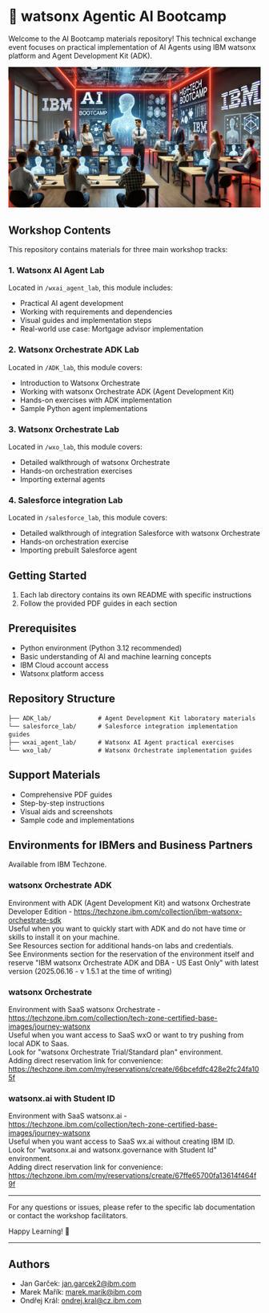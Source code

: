 # 🤖 watsonx Agentic AI Bootcamp

Welcome to the AI Bootcamp materials repository! This technical exchange event focuses on practical implementation of AI Agents using IBM watsonx platform and Agent Development Kit (ADK).

![Image title](/instructors.png)


## Workshop Contents

This repository contains materials for three main workshop tracks:


### 1. Watsonx AI Agent Lab
Located in `/wxai_agent_lab`, this module includes:
- Practical AI agent development
- Working with requirements and dependencies
- Visual guides and implementation steps
- Real-world use case: Mortgage advisor implementation

### 2. Watsonx Orchestrate ADK Lab
Located in `/ADK_lab`, this module covers:
- Introduction to Watsonx Orchestrate
- Working with watsonx Orchestrate ADK (Agent Development Kit)
- Hands-on exercises with ADK implementation
- Sample Python agent implementations


### 3. Watsonx Orchestrate Lab
Located in `/wxo_lab`, this module covers:
- Detailed walkthrough of watsonx Orchestrate
- Hands-on orchestration exercises
- Importing external agents


### 4. Salesforce integration Lab
Located in `/salesforce_lab`, this module covers:
- Detailed walkthrough of integration Salesforce with watsonx Orchestrate
- Hands-on orchestration exercise
- Importing prebuilt Salesforce agent


## Getting Started

1. Each lab directory contains its own README with specific instructions
2. Follow the provided PDF guides in each section

## Prerequisites

- Python environment (Python 3.12 recommended)
- Basic understanding of AI and machine learning concepts
- IBM Cloud account access
- Watsonx platform access

## Repository Structure

```
├── ADK_lab/             # Agent Development Kit laboratory materials
└── salesforce_lab/      # Salesforce integration implementation guides
├── wxai_agent_lab/      # Watsonx AI Agent practical exercises
└── wxo_lab/             # Watsonx Orchestrate implementation guides
```

## Support Materials

- Comprehensive PDF guides
- Step-by-step instructions
- Visual aids and screenshots
- Sample code and implementations


## Environments for IBMers and Business Partners

Available from IBM Techzone.

### watsonx Orchestrate ADK
Environment with ADK (Agent Development Kit) and watsonx Orchestrate Developer Edition - https://techzone.ibm.com/collection/ibm-watsonx-orchestrate-sdk  
Useful when you want to quickly start with ADK and do not have time or skills to install it on your machine.  
See Resources section for additional hands-on labs and credentials.  
See Environments section for the reservation of the environment itself and reserve "IBM watsonx Orchestrate ADK and DBA - US East Only" with latest version (2025.06.16 - v 1.5.1 at the time of writing)

### watsonx Orchestrate
Environment with SaaS watsonx Orchestrate - https://techzone.ibm.com/collection/tech-zone-certified-base-images/journey-watsonx  
Useful when you want access to SaaS wxO or want to try pushing from local ADK to Saas.  
Look for "watsonx Orchestrate Trial/Standard plan" environment.  
Adding direct reservation link for convenience: https://techzone.ibm.com/my/reservations/create/66bcefdfc428e2fc24fa105f


### watsonx.ai with Student ID
Environment with SaaS watsonx.ai - https://techzone.ibm.com/collection/tech-zone-certified-base-images/journey-watsonx  
Useful when you want access to SaaS wx.ai without creating IBM ID.  
Look for "watsonx.ai and watsonx.governance with Student Id" environment.  
Adding direct reservation link for convenience: https://techzone.ibm.com/my/reservations/create/67ffe65700fa13614f464f9f

---

For any questions or issues, please refer to the specific lab documentation or contact the workshop facilitators.

Happy Learning! 🚀

---

## Authors

- Jan Garček: jan.garcek2@ibm.com
- Marek Mařík: marek.marik@ibm.com
- Ondřej Král: ondrej.kral@cz.ibm.com